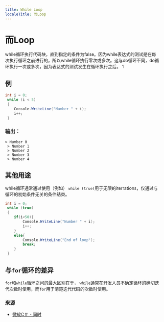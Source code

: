 ```yaml
---
title: While Loop
localeTitle: 而Loop
---
```

# 而Loop

while循环执行代码块，直到指定的条件为false。因为while表达式的测试是在每次执行循环之前进行的，所以while循环执行零次或多次。这与do循环不同，do循环执行一次或多次，因为表达式的测试发生在循环执行之后。 1

## 例

```csharp
int i = 0; 
 while (i < 5) 
 { 
    Console.WriteLine("Number " + i); 
    i++; 
 } 
```

### 输出：
```
> Number 0 
 > Number 1 
 > Number 2 
 > Number 3 
 > Number 4 
```

## 其他用途

while循环通常通过使用（例如） `while (true)`用于无限的iterrations，仅通过与循环的初始条件无关的条件结束。

```csharp
int i = 0; 
 while (true) 
 { 
    if(i<50){ 
        Console.WriteLine("Number " + i); 
        i++; 
    } 
    else{ 
        Console.WriteLine("End of loop"); 
        break; 
    } 
 } 
```

## 与`for`循环的差异

`for`和`while`循环之间的最大区别在于， `while`通常在开发人员不确定循环的确切迭代次数时使用，而`for`用于清楚迭代代码的次数时使用。

### 来源

*   [微软C＃ - 同时](https://docs.microsoft.com/en-us/dotnet/csharp/language-reference/keywords/while)
